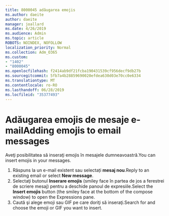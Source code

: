 ```yaml
---
title: 8000045 adăugarea emojis
ms.author: daeite
author: daeite
manager: joallard
ms.date: 4/26/2019
ms.audience: Admin
ms.topic: article
ROBOTS: NOINDEX, NOFOLLOW
localization_priority: Normal
ms.collection: Adm_O365
ms.custom:
- "1402"
- "8000045"
ms.openlocfilehash: f2414ab9df21fcba190431539cf956decf9db27b
ms.sourcegitcommit: 5fb7a4b28859690020efdea630d03e70cc0e6334
ms.translationtype: MT
ms.contentlocale: ro-RO
ms.lasthandoff: 06/28/2019
ms.locfileid: "35377493"
---
```

# <a name="adding-emojis-to-email-messages"></a><span data-ttu-id="b28af-102">Adăugarea emojis de mesaje e-mail</span><span class="sxs-lookup"><span data-stu-id="b28af-102">Adding emojis to email messages</span></span>

<span data-ttu-id="b28af-103">Aveţi posibilitatea să inseraţi emojis în mesajele dumneavoastră.</span><span class="sxs-lookup"><span data-stu-id="b28af-103">You can insert emojis in your messages.</span></span>

1. <span data-ttu-id="b28af-104">Răspuns la un e-mail existent sau selectați **mesaj nou**.</span><span class="sxs-lookup"><span data-stu-id="b28af-104">Reply to an existing email or select **New message**.</span></span>
1. <span data-ttu-id="b28af-105">Selectaţi butonul **Inserare emojis** (smiley face în partea de jos a ferestrei de scriere mesaj) pentru a deschide panoul de expresiile.</span><span class="sxs-lookup"><span data-stu-id="b28af-105">Select the **Insert emojis** button (the smiley face at the bottom of the compose window) to open the Expressions pane.</span></span>
1. <span data-ttu-id="b28af-106">Caută şi alege emoji sau GIF pe care doriţi să inseraţi.</span><span class="sxs-lookup"><span data-stu-id="b28af-106">Search for and choose the emoji or GIF you want to insert.</span></span>
